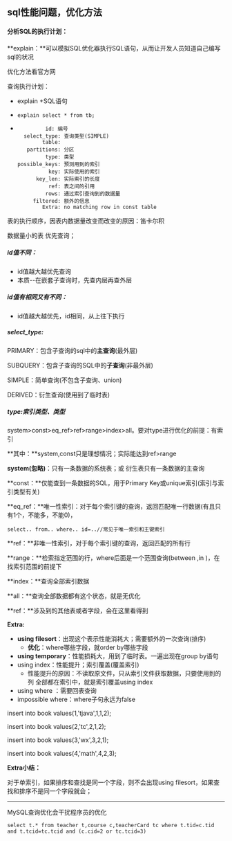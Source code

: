 ## sql性能问题，优化方法

#### 分析SQL的执行计划：

**explain：**可以模拟SQL优化器执行SQL语句，从而让开发人员知道自己编写sql的状况

优化方法看官方网

查询执行计划：

* explain +SQL语句

* `explain select * from tb;`

* ```shell
           id: 编号
    select_type: 查询类型(SIMPLE)
          table: 
     partitions: 分区
           type: 类型
  possible_keys: 预测用到的索引
            key: 实际使用的索引
        key_len: 实际索引的长度
            ref: 表之间的引用
           rows: 通过索引查询到的数据量
       filtered: 额外的信息
          Extra: no matching row in const table
  ```

表的执行顺序，因表内数据量改变而改变的原因：笛卡尔积

数据量小的表 优先查询；

##### id值不同：

* id值越大越优先查询
* 本质--在嵌套子查询时，先查内层再查外层

##### id值有相同又有不同：

* id值越大越优先，id相同，从上往下执行

#####  select_type:

PRIMARY：包含子查询的sql中的**主查询**(最外层)

SUBQUERY：包含子查询的SQL中的**子查询**(非最外层)

SIMPLE：简单查询(不包含子查询、union)

DERIVED：衍生查询(使用到了临时表)

##### type:索引类型、类型

system>const>eq_ref>ref>range>index>all。要对type进行优化的前提：有索引

**其中：**system,const只是理想情况；实际能达到ref>range

**system(忽略)**：只有一条数据的系统表；或 衍生表只有一条数据的主查询

**const：**仅能查到一条数据的SQL，用于Primary Key或unique索引(索引与索引类型有关)

**eq_ref：**唯一性索引：对于每个索引键的查询，返回匹配唯一行数据(有且只有1个，不能多，不能0)，

```mysql
select.. from.. where.. id=..//常见于唯一索引和主键索引
```

**ref：**非唯一性索引，对于每个索引键的查询，返回匹配的所有行

**range：**检索指定范围的行，where后面是一个范围查询(between ,in )，在找索引范围的前提下

**index：**查询全部索引数据

**all：**查询全部数据都有这个状态，就是无优化

**ref：**涉及到的其他表或者字段，会在这里看得到

**Extra:**

* **using filesort**：出现这个表示性能消耗大；需要额外的一次查询(排序)
  * **优化**：where哪些字段，就order by哪些字段
* **using temporary**：性能损耗大，用到了临时表。一遍出现在group by语句
* using index：性能提升；索引覆盖(覆盖索引)
  * 性能提升的原因：不读取原文件，只从索引文件获取数据，只要使用到的列 全部都在索引中，就是索引覆盖using index
* using where ：需要回表查询
* impossible where：where子句永远为false

insert into book values(1,'tjava',1,1,2);

insert into book values(2,'tc',2,1,2);

insert into book values(3,'wx',3,2,1);

insert into book values(4,'math',4,2,3);

**Extra小结：**

对于单索引，如果排序和查找是同一个字段，则不会出现using filesort，如果查找和排序不是同一个字段就会；

---

MySQL查询优化会干扰程序员的优化

`select t.* from teacher t,course c,teacherCard tc where t.tid=c.tid and t.tcid=tc.tcid and (c.cid=2 or tc.tcid=3)`